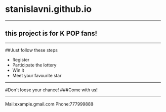 # stanislavni.github.io
***
## this project is for K POP fans!
***

##Just follow these steps


- Register
- Participate the lottery
- Win it
- Meet your favourite star
***

#Don't loose your chance!
###Come with us!
***
Mail:example.gmail.com
Phone:777999888

